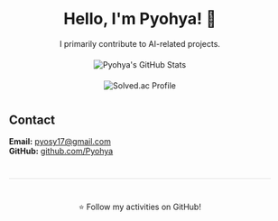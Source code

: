 <!-- Full-width Header Image -->

<!-- Centered Content Container -->
<div align="center" style="max-width: 800px; margin: auto; padding: 20px;">

  # Hello, I'm Pyohya! 👋

  <p>I primarily contribute to AI-related projects.</p>

  <!-- GitHub Stats -->
  <div style="margin: 20px 0;">
    <img src="https://github-readme-stats.vercel.app/api?username=Pyohya&show_icons=true&theme=tokyonight" alt="Pyohya's GitHub Stats" />
  </div>

  <!-- Solved.ac Profile -->
  <div style="margin: 20px 0;">
    <img src="http://mazassumnida.wtf/api/v2/generate_badge?boj=pyohya" alt="Solved.ac Profile" />
  </div>

  <!-- Contact Section -->
  <div style="width: 100%; text-align: left; margin: 40px 0;">
    <h2>Contact</h2>
    <ul style="list-style-type: none; padding-left: 0;">
      <li><strong>Email:</strong> <a href="pyosy17@gmail.com">pyosy17@gmail.com</a></li>
      <!--  <li><strong>Blog:</strong> <a href="https://pyohya.github.io" target="_blank">https://pyohya.github.io</a></li> -->
      <li><strong>GitHub:</strong> <a href="https://github.com/Pyohya" target="_blank">github.com/Pyohya</a></li>
    </ul>
  </div>

  <!-- Footer -->
  <hr style="border: 0; height: 1px; background: #ddd; margin: 40px 0;">

  <p>⭐️ Follow my activities on GitHub!</p>

</div>
